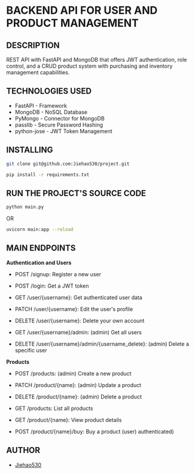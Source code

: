 
# BACKEND API FOR USER AND PRODUCT MANAGEMENT

## DESCRIPTION

REST API with FastAPI and MongoDB that offers JWT authentication, role control, and a CRUD product system with purchasing and inventory management capabilities.

## TECHNOLOGIES USED

- FastAPI - Framework  
- MongoDB - NoSQL Database
- PyMongo - Connector for MongoDB
- passlib - Secure Password Hashing
- python-jose - JWT Token Management

## INSTALLING
```bash
git clone git@github.com:Jiehao530/project.git
```
```bash
pip install -r requirements.txt
```
## RUN THE PROJECT'S SOURCE CODE

```bash
python main.py
```
OR
```bash
uvicorn main:app --reload
```

## MAIN ENDPOINTS

__Authentication and Users__

- POST /signup: Register a new user

- POST /login: Get a JWT token

- GET /user/{username}: Get authenticated user data

- PATCH /user/{username}: Edit the user's profile

- DELETE /user/{username}: Delete your own account

- GET /user/{username}/admin: (admin) Get all users

- DELETE /user/{username}/admin/{username_delete}: (admin) Delete a specific user

__Products__

- POST /products: (admin) Create a new product

- PATCH /product/{name}: (admin) Update a product

- DELETE /product/{name}: (admin) Delete a product

- GET /products: List all products

- GET /product/{name}: View product details

- POST /product/{name}/buy: Buy a product (user) authenticated)

## AUTHOR

- [Jiehao530](https://github.com/Jiehao530)

